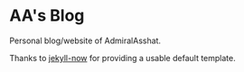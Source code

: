 AA's Blog
=========

Personal blog/website of AdmiralAsshat.

Thanks to [jekyll-now](https://github.com/barryclark/jekyll-now) for providing a usable default template.